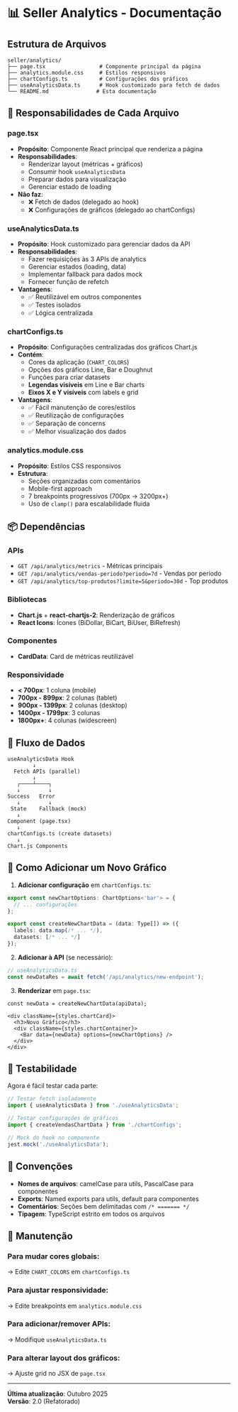 # 📊 Seller Analytics - Documentação

## Estrutura de Arquivos

```
seller/analytics/
├── page.tsx                 # Componente principal da página
├── analytics.module.css     # Estilos responsivos
├── chartConfigs.ts          # Configurações dos gráficos
├── useAnalyticsData.ts      # Hook customizado para fetch de dados
└── README.md               # Esta documentação
```

## 🎯 Responsabilidades de Cada Arquivo

### **page.tsx**
- **Propósito**: Componente React principal que renderiza a página
- **Responsabilidades**:
  - Renderizar layout (métricas + gráficos)
  - Consumir hook `useAnalyticsData`
  - Preparar dados para visualização
  - Gerenciar estado de loading
- **Não faz**:
  - ❌ Fetch de dados (delegado ao hook)
  - ❌ Configurações de gráficos (delegado ao chartConfigs)

### **useAnalyticsData.ts**
- **Propósito**: Hook customizado para gerenciar dados da API
- **Responsabilidades**:
  - Fazer requisições às 3 APIs de analytics
  - Gerenciar estados (loading, data)
  - Implementar fallback para dados mock
  - Fornecer função de refetch
- **Vantagens**:
  - ✅ Reutilizável em outros componentes
  - ✅ Testes isolados
  - ✅ Lógica centralizada

### **chartConfigs.ts**
- **Propósito**: Configurações centralizadas dos gráficos Chart.js
- **Contém**:
  - Cores da aplicação (`CHART_COLORS`)
  - Opções dos gráficos Line, Bar e Doughnut
  - Funções para criar datasets
  - **Legendas visíveis** em Line e Bar charts
  - **Eixos X e Y visíveis** com labels e grid
- **Vantagens**:
  - ✅ Fácil manutenção de cores/estilos
  - ✅ Reutilização de configurações
  - ✅ Separação de concerns
  - ✅ Melhor visualização dos dados

### **analytics.module.css**
- **Propósito**: Estilos CSS responsivos
- **Estrutura**:
  - Seções organizadas com comentários
  - Mobile-first approach
  - 7 breakpoints progressivos (700px → 3200px+)
  - Uso de `clamp()` para escalabilidade fluida

## 📦 Dependências

### APIs
- `GET /api/analytics/metrics` - Métricas principais
- `GET /api/analytics/vendas-periodo?periodo=7d` - Vendas por período
- `GET /api/analytics/top-produtos?limite=5&periodo=30d` - Top produtos

### Bibliotecas
- **Chart.js** + **react-chartjs-2**: Renderização de gráficos
- **React Icons**: Ícones (BiDollar, BiCart, BiUser, BiRefresh)

### Componentes
- **CardData**: Card de métricas reutilizável

### Responsividade
- **< 700px**: 1 coluna (mobile)
- **700px - 899px**: 2 colunas (tablet)
- **900px - 1399px**: 2 colunas (desktop)
- **1400px - 1799px**: 3 colunas
- **1800px+**: 4 colunas (widescreen)

## 🔄 Fluxo de Dados

```
useAnalyticsData Hook
        ↓
  Fetch APIs (parallel)
        ↓
   ┌────┴────┐
   ↓         ↓
Success   Error
   ↓         ↓
 State    Fallback (mock)
   ↓
Component (page.tsx)
   ↓
chartConfigs.ts (create datasets)
   ↓
Chart.js Components
```

## 🚀 Como Adicionar um Novo Gráfico

1. **Adicionar configuração** em `chartConfigs.ts`:
```typescript
export const newChartOptions: ChartOptions<'bar'> = {
  // ... configurações
};

export const createNewChartData = (data: Type[]) => ({
  labels: data.map(/* ... */),
  datasets: [/* ... */]
});
```

2. **Adicionar à API** (se necessário):
```typescript
// useAnalyticsData.ts
const newDataRes = await fetch('/api/analytics/new-endpoint');
```

3. **Renderizar** em `page.tsx`:
```tsx
const newData = createNewChartData(apiData);

<div className={styles.chartCard}>
  <h3>Novo Gráfico</h3>
  <div className={styles.chartContainer}>
    <Bar data={newData} options={newChartOptions} />
  </div>
</div>
```

## 🧪 Testabilidade

Agora é fácil testar cada parte:

```typescript
// Testar fetch isoladamente
import { useAnalyticsData } from './useAnalyticsData';

// Testar configurações de gráficos
import { createVendasChartData } from './chartConfigs';

// Mock do hook no componente
jest.mock('./useAnalyticsData');
```

## 📝 Convenções

- **Nomes de arquivos**: camelCase para utils, PascalCase para componentes
- **Exports**: Named exports para utils, default para componentes
- **Comentários**: Seções bem delimitadas com `/* ======= */`
- **Tipagem**: TypeScript estrito em todos os arquivos

## 🔧 Manutenção

### Para mudar cores globais:
→ Edite `CHART_COLORS` em `chartConfigs.ts`

### Para ajustar responsividade:
→ Edite breakpoints em `analytics.module.css`

### Para adicionar/remover APIs:
→ Modifique `useAnalyticsData.ts`

### Para alterar layout dos gráficos:
→ Ajuste grid no JSX de `page.tsx`

---

**Última atualização**: Outubro 2025  
**Versão**: 2.0 (Refatorado)
